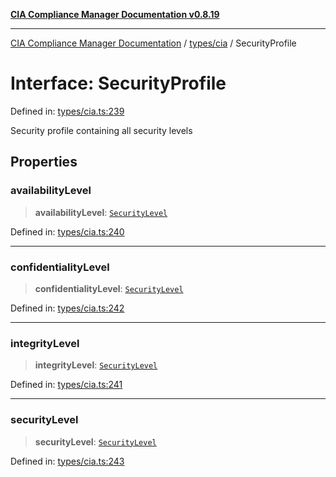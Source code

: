 [**CIA Compliance Manager Documentation v0.8.19**](../../../README.md)

***

[CIA Compliance Manager Documentation](../../../modules.md) / [types/cia](../README.md) / SecurityProfile

# Interface: SecurityProfile

Defined in: [types/cia.ts:239](https://github.com/Hack23/cia-compliance-manager/blob/8a17389ebf0d2a027875b835eec814811b99abcc/src/types/cia.ts#L239)

Security profile containing all security levels

## Properties

### availabilityLevel

> **availabilityLevel**: [`SecurityLevel`](../type-aliases/SecurityLevel.md)

Defined in: [types/cia.ts:240](https://github.com/Hack23/cia-compliance-manager/blob/8a17389ebf0d2a027875b835eec814811b99abcc/src/types/cia.ts#L240)

***

### confidentialityLevel

> **confidentialityLevel**: [`SecurityLevel`](../type-aliases/SecurityLevel.md)

Defined in: [types/cia.ts:242](https://github.com/Hack23/cia-compliance-manager/blob/8a17389ebf0d2a027875b835eec814811b99abcc/src/types/cia.ts#L242)

***

### integrityLevel

> **integrityLevel**: [`SecurityLevel`](../type-aliases/SecurityLevel.md)

Defined in: [types/cia.ts:241](https://github.com/Hack23/cia-compliance-manager/blob/8a17389ebf0d2a027875b835eec814811b99abcc/src/types/cia.ts#L241)

***

### securityLevel

> **securityLevel**: [`SecurityLevel`](../type-aliases/SecurityLevel.md)

Defined in: [types/cia.ts:243](https://github.com/Hack23/cia-compliance-manager/blob/8a17389ebf0d2a027875b835eec814811b99abcc/src/types/cia.ts#L243)

